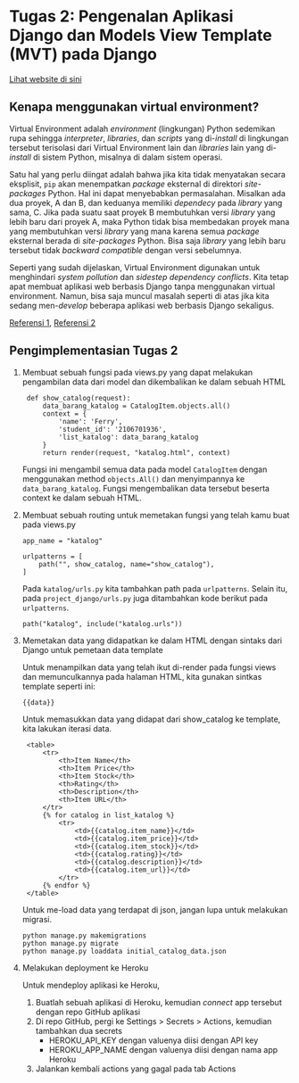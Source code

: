 # Tugas 2: Pengenalan Aplikasi Django dan Models View Template (MVT) pada Django

[Lihat website di sini](https://tugaspbpferry.herokuapp.com/katalog)



## Kenapa menggunakan virtual environment?

Virtual Environment adalah _environment_ (lingkungan) Python sedemikan rupa sehingga _interpreter_, _libraries_, dan _scripts_ yang di-_install_ di lingkungan tersebut terisolasi dari Virtual Environment lain dan _libraries_ lain yang di-_install_ di sistem Python, misalnya di dalam sistem operasi.

Satu hal yang perlu diingat adalah bahwa jika kita tidak menyatakan secara eksplisit, `pip` akan menempatkan _package_ eksternal di direktori _site-packages_ Python. Hal ini dapat menyebabkan permasalahan. Misalkan ada dua proyek, A dan B, dan keduanya memiliki _dependecy_ pada _library_ yang sama, C. Jika pada suatu saat proyek B membutuhkan versi _library_ yang lebih baru dari proyek A, maka Python tidak bisa membedakan proyek mana yang membutuhkan versi _library_ yang mana karena semua _package_ eksternal berada di _site-packages_ Python. Bisa saja _library_ yang lebih baru tersebut tidak _backward compatible_ dengan versi sebelumnya.

Seperti yang sudah dijelaskan, Virtual Environment digunakan untuk menghindari _system pollution_ dan _sidestep dependency conflicts_. Kita tetap apat membuat aplikasi web berbasis Django tanpa menggunakan virtual environment. Namun, bisa saja muncul masalah seperti di atas jika kita sedang men-_develop_ beberapa aplikasi web berbasis Django sekaligus.

[Referensi 1](https://web.archive.org/web/20210616110104/https://realpython.com/web/20210616110104/https://realpython.com/python-virtual-environments-a-primer/#why-the-need-for-virtual-environments), [Referensi 2](https://realpython.com/python-virtual-environments-a-primer/#why-do-you-need-virtual-environments)

## Pengimplementasian Tugas 2


1. Membuat sebuah fungsi pada views.py yang dapat melakukan pengambilan data dari model dan dikembalikan ke dalam sebuah HTML
   ```shell
    def show_catalog(request):
        data_barang_katalog = CatalogItem.objects.all()
        context = {
            'name': 'Ferry',
            'student_id': '2106701936',
            'list_katalog': data_barang_katalog
        }
        return render(request, "katalog.html", context)
   ```
   Fungsi ini mengambil semua data pada model `CatalogItem` dengan menggunakan method `objects.All()` dan menyimpannya ke `data_barang_katalog`. Fungsi mengembalikan data tersebut beserta context ke dalam sebuah HTML.
2. Membuat sebuah routing untuk memetakan fungsi yang telah kamu buat pada views.py

   ```shell
   app_name = "katalog"

   urlpatterns = [
       path("", show_catalog, name="show_catalog"),
   ]       
   ```
   Pada `katalog/urls.py` kita tambahkan path pada `urlpatterns`. Selain itu, pada `project_django/urls.py` juga ditambahkan kode berikut pada `urlpatterns`.
   ```shell
   path("katalog", include("katalog.urls"))
   ```
3. Memetakan data yang didapatkan ke dalam HTML dengan sintaks dari Django untuk pemetaan data template
   
   Untuk menampilkan data yang telah ikut di-render pada fungsi views dan memunculkannya pada halaman HTML, kita gunakan sintkas template seperti ini:
   ```shell
   {{data}}
   ```
   Untuk memasukkan data yang didapat dari show_catalog ke template, kita lakukan iterasi data.
   ```shell
    <table>
        <tr>
            <th>Item Name</th>
            <th>Item Price</th>
            <th>Item Stock</th>
            <th>Rating</th>
            <th>Description</th>
            <th>Item URL</th>
        </tr>
        {% for catalog in list_katalog %}
            <tr>
                <td>{{catalog.item_name}}</td>
                <td>{{catalog.item_price}}</td>
                <td>{{catalog.item_stock}}</td>
                <td>{{catalog.rating}}</td>
                <td>{{catalog.description}}</td>
                <td>{{catalog.item_url}}</td>
            </tr>
        {% endfor %}
    </table>
   ```
   Untuk me-load data yang terdapat di json, jangan lupa untuk melakukan migrasi.
   ```shell
   python manage.py makemigrations
   python manage.py migrate
   python manage.py loaddata initial_catalog_data.json
   ```
4. Melakukan deployment ke Heroku
   
   Untuk mendeploy aplikasi ke Heroku,
   1. Buatlah sebuah aplikasi di Heroku, kemudian _connect_ app tersebut dengan repo GitHub aplikasi 
   2. Di repo GitHub, pergi ke Settings > Secrets > Actions, kemudian tambahkan dua secrets
      * HEROKU_API_KEY dengan valuenya diisi dengan API key
      * HEROKU_APP_NAME dengan valuenya diisi dengan nama app Heroku
   3. Jalankan kembali actions yang gagal pada tab Actions